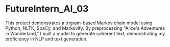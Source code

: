 # FutureIntern_AI_03
This project demonstrates a trigram-based Markov chain model using Python, NLTK, SpaCy, and Markovify. By preprocessing "Alice's Adventures in Wonderland," I built a model to generate coherent text, demonstrating my proficiency in NLP and text generation. 
